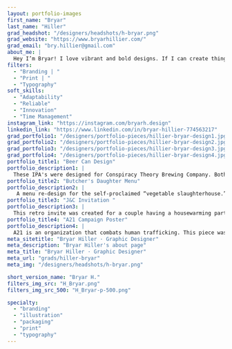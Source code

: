 ```yaml
---
layout: portfolio-images
first_name: "Bryar"
last_name: "Hiller"
grad_headshot: "/designers/headshots/h-bryar.png"
grad_website: "https://www.bryarhillier.com/"
grad_email: "bry.hillier@gmail.com"
about_me: |
  Hey I’m Bryar! I love vibrant and bold designs. If I can create things that bring joy and make people laugh, I will. I am also not afraid to tackle serious subjects and use my skills to bring awareness. I love working with typography and flat illustration. This program has helped me to grow and truly shaped me into the designer I am. I was able to find my style and was ecstatic to incorporate it into my personal branding. I’m mainly interested in working with print, branding, and typography. I am, however, open to all avenues. Ultimately, I am eager to put to practice all the things that I have learned along the way and excited to fill the world with pristine colour palettes.  
filters:
  - "Branding | "
  - "Print | "
  - "Typography"
soft_skills:
  - "Adaptability"
  - "Reliable"  
  - "Innovation" 
  - "Time Management" 
instagram_link: "https://instagram.com/bryarh.design"
linkedin_link: "https://www.linkedin.com/in/bryar-hillier-774563217"
grad_portfolio1: "/designers/portfolio-pieces/hillier-bryar-design1.jpg"
grad_portfolio2: "/designers/portfolio-pieces/hillier-bryar-design2.jpg"
grad_portfolio3: "/designers/portfolio-pieces/hillier-bryar-design3.jpg"
grad_portfolio4: "/designers/portfolio-pieces/hillier-bryar-design4.jpg"
portfolio_title1: "Beer Can Design"
portfolio_description1: |
  These IPA's were designed for Conspiracy Theory Brewing Company. Both cans are based on an Ottawa conspiracy. 
portfolio_title2: "Butcher's Daughter Menu"
portfolio_description2: |
   A menu re-design for the self-proclaimed “vegetable slaughterhouse.” The Butcher’s Daughter is a restaurant known for their 100% vegetarian menu.
portfolio_title3: "J&C Invitation "
portfolio_description3: |
  This retro invite was created for a couple having a housewarming party. 
portfolio_title4: "A21 Campaign Poster"
portfolio_description4: |
  A21 is an organization that combats human trafficking. This piece was a part of a campaign to bring awareness and raise funds for the organization. 
meta_sitetitle: "Bryar Hiller · Graphic Designer"
meta_description: "Bryar Hiller's about page"
meta_title: "Bryar Hiller · Graphic Designer"
meta_url: "grads/hiller-bryar"
meta_img: "/designers/headshots/h-bryar.png"

short_version_name: "Bryar H."
filters_img_src: "H_Bryar.png"
filters_img_src_500: "H_Bryar-p-500.png"

specialty:
  - "branding"
  - "illustration"
  - "packaging"
  - "print"
  - "typography"
---
```

